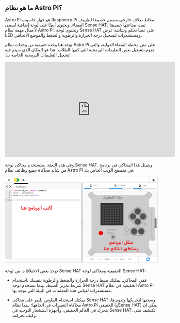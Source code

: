 ## ما هو نظام Astro Pi؟

Astro Pi هو جهاز حاسوب Raspberry Pi محاط بغلاف خارجي مصمم خصيصًا لظروف الفضاء. ويحتوي أيضًا على لوحة إضافية تُسمى Sense HAT، تمت صناعتها خصيصًا لأعمال مهمة نظام Astro Pi. وتحتوي لوحة Sense HAT على عصا تحكم وشاشة عرض LED ومستشعرات لتسجيل درجة الحرارة والرطوبة والضغط والموضع الاتجاهي.

توجد هنا وحدة حقيقية من وحدات نظام Astro Pi على متن محطة الفضاء الدولية، والتي تقوم بتشغيل بعض التعليمات البرمجية التي كتبها الطلاب. هذا هو المكان الذي سيتم فيه تشغيل التعليمات البرمجية الخاصة بك! 
<iframe width="560" height="315" src="https://www.youtube.com/embed/4ykbAJeGPMM" frameborder="0" allow="accelerometer; autoplay; encrypted-media; gyroscope; picture-in-picture" allowfullscreen mark="crwd-mark"></iframe> 

وفي هذه البعثة، ستستخدم محاكي لوحة Sense HAT. ويتمثل هذا المحاكي في برنامج من شأنه محاكاة جميع وظائف نظام Astro Pi في متصفح الويب الخاص بك.

![محاكي لوحة Sense HAT](images/sense-hat-emulator.png)

توجد بعض الاختلافات بين لوحة Sense HAT الحقيقية ومحاكي لوحة Sense HAT:

- ففي المحاكي، يمكنك ضبط درجة الحرارة والضغط والرطوبة بنفسك باستخدام شريط تمرير الضبط، بينما تستخدم لوحة Sense HAT الحقيقية في نظام Astro Pi مستشعرات لقياس هذه المعلمات في البيئة التي توجد بها.

- يمكنك استخدام الماوس للنقر على محاكي Sense HAT وسحبها لتحريكها وتدويرها، محاكاة التغييرات في اتجاهها؛ بينما نظام Astro Pi الحقيقي (وSense HAT) يمكن ان يتحرك في العالم الحقيقي، وأجهزة استشعار التوجيه في Sense HAT، تكتشف متى وكيف تحركت.